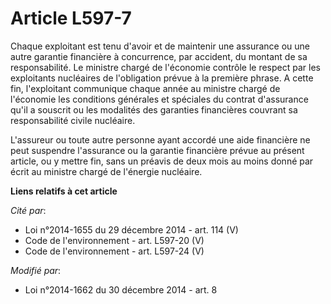 # Article L597-7

Chaque exploitant est tenu d'avoir et de maintenir une assurance ou une autre garantie financière à concurrence, par
accident, du montant de sa responsabilité. Le ministre chargé de l'économie contrôle le respect par les exploitants
nucléaires de l'obligation prévue à la première phrase. A cette fin, l'exploitant communique chaque année au ministre chargé
de l'économie les conditions générales et spéciales du contrat d'assurance qu'il a souscrit ou les modalités des garanties
financières couvrant sa responsabilité civile nucléaire. 

L'assureur ou toute autre personne ayant accordé une aide financière ne peut suspendre l'assurance ou la garantie financière
prévue au présent article, ou y mettre fin, sans un préavis de deux mois au moins donné par écrit au ministre chargé de
l'énergie nucléaire.

**Liens relatifs à cet article**

_Cité par_:

  - Loi n°2014-1655 du 29 décembre 2014 - art. 114 (V)
  - Code de l'environnement - art. L597-20 (V)
  - Code de l'environnement - art. L597-24 (V)

_Modifié par_:

  - Loi n°2014-1662 du 30 décembre 2014 - art. 8
